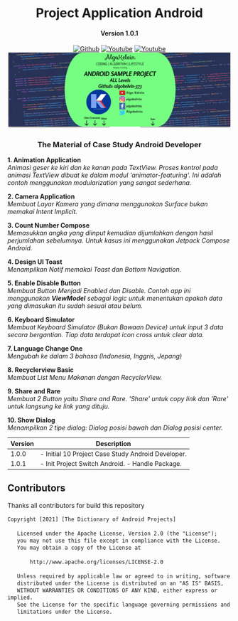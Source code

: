 <h1 align="center">Project Application Android</h1>
<h4 align="center">Version 1.0.1</h3>

<p align="center">
  <a href="https://github.com/algokelvin-373"><img alt="Github" src="https://img.shields.io/github/followers/algokelvin-373?label=follow&style=social"></a>
  <a href="https://www.youtube.com/c/AlgoKelvin373/"><img alt="Youtube" src="https://img.shields.io/youtube/channel/views/UCpSHZFRx64xWwXYbWbyXxfw?style=social"></a>
  <a href="https://www.youtube.com/c/AlgoKelvin373/"><img alt="Youtube" src="https://img.shields.io/youtube/channel/subscribers/UCpSHZFRx64xWwXYbWbyXxfw?style=social"></a>
  <br>
  <img src="https://github.com/algokelvin-373/ProjectAppAndroid/blob/master/Bg_Android.png"/>
</p>

<h3 align="center">The Material of Case Study Android Developer</h3>

<b>1.  Animation Application</b> <br>
<i>Animasi geser ke kiri dan ke kanan pada TextView. Proses kontrol pada animasi TextView dibuat ke dalam modul 'animator-featuring'. Ini adalah contoh menggunakan modularization yang sangat sederhana.</i>

<b>2.  Camera Application</b> <br>
<i>Membuat Layar Kamera yang dimana menggunakan Surface bukan memakai Intent Implicit.</i>

<b>3.  Count Number Compose</b> <br>
<i>Memasukkan angka yang diinput kemudian dijumlahkan dengan hasil perjumlahan sebelumnya. Untuk kasus ini menggunakan Jetpack Compose Android.</i>

<b>4.  Design UI Toast</b> <br>
<i>Menampilkan Notif memakai Toast dan Bottom Navigation.</i>

<b>5.  Enable Disable Button</b> <br>
<i>Membuat Button Menjadi Enabled dan Disable. Contoh app ini menggunakan <b>ViewModel</b> sebagai logic untuk menentukan apakah data yang dimasukan itu sudah sesuai atau belum.</i>

<b>6.  Keyboard Simulator</b> <br>
<i>Membuat Keyboard Simulator (Bukan Bawaan Device) untuk input 3 data secara bergantian. Tiap data terdapat icon cross untuk clear data.</i>

<b>7.  Language Change One</b> <br>
<i>Mengubah ke dalam 3 bahasa (Indonesia, Inggris, Jepang)</i>

<b>8.  Recyclerview Basic</b> <br>
<i>Membuat List Menu Makanan dengan RecyclerView.</i>

<b>9.  Share and Rare</b> <br>
<i>Membuat 2 Button yaitu Share and Rare. 'Share' untuk copy link dan 'Rare' untuk langsung ke link yang dituju.</i>

<b>10. Show Dialog</b> <br>
<i>Menampilkan 2 tipe dialog: Dialog posisi bawah dan Dialog posisi center.</i>

<table>
    <thead>
        <tr>
            <th>Version</th>
            <th>Description</th>
        </tr>
    </thead>
    <tbody>
        <tr>
            <td>1.0.0</td>
            <td>
                - Initial 10 Project Case Study Android Developer.
            </td>
        </tr>
        <tr>
            <td>1.0.1</td>
            <td>
                - Init Project Switch Android.
                - Handle Package.
            </td>
        </tr>
    </tbody>
</table>

## Contributors
Thanks all contributors for build this repository

```
Copyright [2021] [The Dictionary of Android Projects]

   Licensed under the Apache License, Version 2.0 (the "License");
   you may not use this file except in compliance with the License.
   You may obtain a copy of the License at

       http://www.apache.org/licenses/LICENSE-2.0

   Unless required by applicable law or agreed to in writing, software
   distributed under the License is distributed on an "AS IS" BASIS,
   WITHOUT WARRANTIES OR CONDITIONS OF ANY KIND, either express or implied.
   See the License for the specific language governing permissions and
   limitations under the License.
   
```   
